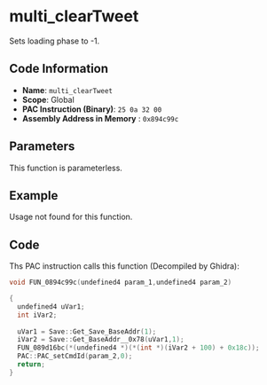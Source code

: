 # multi_clearTweet

Sets loading phase to -1.

## Code Information

- **Name**: `multi_clearTweet`
- **Scope**: Global
- **PAC Instruction (Binary)**: `25 0a 32 00`
- **Assembly Address in Memory** : `0x894c99c`

## Parameters

This function is parameterless.


## Example

Usage not found for this function.

## Code

Ths PAC instruction calls this function (Decompiled by Ghidra):

```c
void FUN_0894c99c(undefined4 param_1,undefined4 param_2)

{
  undefined4 uVar1;
  int iVar2;
  
  uVar1 = Save::Get_Save_BaseAddr(1);
  iVar2 = Save::Get_BaseAddr__0x78(uVar1,1);
  FUN_089d16bc(*(undefined4 *)(*(int *)(iVar2 + 100) + 0x18c));
  PAC::PAC_setCmdId(param_2,0);
  return;
}
```


